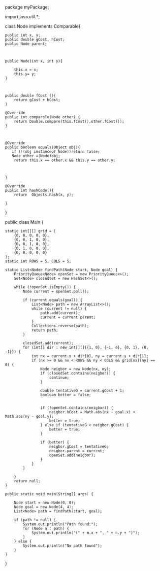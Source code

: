 package myPackage;

import java.util.*;
 
class Node implements Comparable<Node>{

    public int x, y;
    public double gCost, hCost;
    public Node parent;
    
    
    
    public Node(int x, int y){
        
        this.x = x;
        this.y= y;
    }
    
    
    
    public double fCost (){
        return gCost + hCost;
    }
  
    @Override
    public int compareTo(Node other) {
        return Double.compare(this.fCost(),other.fCost());
    }
    
    
    
    @Override
    public boolean equals(Object obj){
       if (!(obj instanceof Node))return false; 
       Node other =(Node)obj;
        return this.x == other.x && this.y == other.y;
        
   
        
    }
    
    @Override 
    public int hashCode(){
        return  Objects.hash(x, y);
         
    }
} 
    
    
    
    
    
    


public class Main {

    static int[][] grid = {
        {0, 0, 0, 0, 0},
        {0, 0, 1, 0, 0},
        {0, 0, 1, 0, 0},
        {0, 1, 0, 0, 0},
        {0, 0, 0, 0, 0}
    };
    static int ROWS = 5, COLS = 5;

    static List<Node> findPath(Node start, Node goal) {
        PriorityQueue<Node> openSet = new PriorityQueue<>();
        Set<Node> closedSet = new HashSet<>();

        while (!openSet.isEmpty()) {
            Node current = openSet.poll();

            if (current.equals(goal)) {
                List<Node> path = new ArrayList<>();
                while (current != null) {
                    path.add(current);
                    current = current.parent;
                }
                Collections.reverse(path);
                return path;
            }

            closedSet.add(current);
            for (int[] dir : new int[][]{{1, 0}, {-1, 0}, {0, 1}, {0, -1}}) {
                int nx = current.x + dir[0], ny = current.y + dir[1];
                if (nx >= 0 && nx < ROWS && ny < COLS && grid[nx][ny] == 0) {
                    Node neigbor = new Node(nx, ny);
                    if (closedSet.contains(neigbor)) {
                        continue;
                    }

                    double tentativeG = current.gCost + 1;
                    boolean better = false;
                    
                    
                    if (!openSet.contains(neigbor)) {
                        neigbor.hCost = Math.abs(nx - goal.x) + Math.abs(ny - goal.y);
                        better = true;
                    } else if (tentativeG < neigbor.gCost) {
                        better = true;
                    }

                    if (better) {
                        neigbor.gCost = tentativeG;
                        neigbor.parent = current;
                        openSet.add(neigbor);
                    }
                }
            }

        }
        return null;
    }

    public static void main(String[] args) {

        Node start = new Node(0, 0);
        Node goal = new Node(4, 4);
        List<Node> path = findPath(start, goal);

        if (path != null) {
            System.out.println("Path found:");
            for (Node n : path) {
                System.out.println("(" + n.x + ", " + n.y + ")");
            }
        } else {
            System.out.println("No path found");
        }
    }

}
